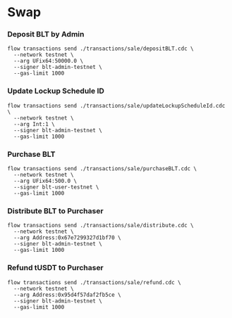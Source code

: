 # Swap
### Deposit BLT by Admin
```
flow transactions send ./transactions/sale/depositBLT.cdc \
  --network testnet \
  --arg UFix64:50000.0 \
  --signer blt-admin-testnet \
  --gas-limit 1000
```

### Update Lockup Schedule ID
```
flow transactions send ./transactions/sale/updateLockupScheduleId.cdc \
  --network testnet \
  --arg Int:1 \
  --signer blt-admin-testnet \
  --gas-limit 1000
```

### Purchase BLT
```
flow transactions send ./transactions/sale/purchaseBLT.cdc \
  --network testnet \
  --arg UFix64:500.0 \
  --signer blt-user-testnet \
  --gas-limit 1000
```

### Distribute BLT to Purchaser
```
flow transactions send ./transactions/sale/distribute.cdc \
  --network testnet \
  --arg Address:0x67e7299327d1bf70 \
  --signer blt-admin-testnet \
  --gas-limit 1000
```

### Refund tUSDT to Purchaser
```
flow transactions send ./transactions/sale/refund.cdc \
  --network testnet \
  --arg Address:0x95d4f57daf2fb5ce \
  --signer blt-admin-testnet \
  --gas-limit 1000
```
